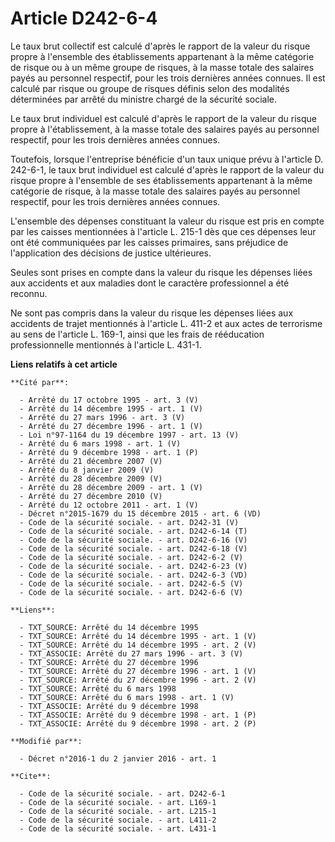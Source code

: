 # Article D242-6-4

Le taux brut collectif est calculé d'après le rapport de la valeur du risque propre à l'ensemble des établissements
appartenant à la même catégorie de risque ou à un même groupe de risques, à la masse totale des salaires payés au personnel
respectif, pour les trois dernières années connues. Il est calculé par risque ou groupe de risques définis selon des
modalités déterminées par arrêté du ministre chargé de la sécurité sociale. 

Le taux brut individuel est calculé d'après le rapport de la valeur du risque propre à l'établissement, à la masse totale des
salaires payés au personnel respectif, pour les trois dernières années connues. 

Toutefois, lorsque l'entreprise bénéficie d'un taux unique prévu à l'article D. 242-6-1, le taux brut individuel est calculé
d'après le rapport de la valeur du risque propre à l'ensemble de ses établissements appartenant à la même catégorie de
risque, à la masse totale des salaires payés au personnel respectif, pour les trois dernières années connues. 

L'ensemble des dépenses constituant la valeur du risque est pris en compte par les caisses mentionnées à l'article L. 215-1
dès que ces dépenses leur ont été communiquées par les caisses primaires, sans préjudice de l'application des décisions de
justice ultérieures. 

Seules sont prises en compte dans la valeur du risque les dépenses liées aux accidents et aux maladies dont le caractère
professionnel a été reconnu. 

Ne sont pas compris dans la valeur du risque les dépenses liées aux accidents de trajet mentionnés à l'article L. 411-2 et
aux actes de terrorisme au sens de l'article L. 169-1, ainsi que les frais de rééducation professionnelle mentionnés à
l'article L. 431-1.

**Liens relatifs à cet article**

	**Cité par**:

	  - Arrêté du 17 octobre 1995 - art. 3 (V)
	  - Arrêté du 14 décembre 1995 - art. 1 (V)
	  - Arrêté du 27 mars 1996 - art. 3 (V)
	  - Arrêté du 27 décembre 1996 - art. 1 (V)
	  - Loi n°97-1164 du 19 décembre 1997 - art. 13 (V)
	  - Arrêté du 6 mars 1998 - art. 1 (V)
	  - Arrêté du 9 décembre 1998 - art. 1 (P)
	  - Arrêté du 21 décembre 2007 (V)
	  - Arrêté du 8 janvier 2009 (V)
	  - Arrêté du 28 décembre 2009 (V)
	  - Arrêté du 28 décembre 2009 - art. 1 (V)
	  - Arrêté du 27 décembre 2010 (V)
	  - Arrêté du 12 octobre 2011 - art. 1 (V)
	  - Décret n°2015-1679 du 15 décembre 2015 - art. 6 (VD)
	  - Code de la sécurité sociale. - art. D242-31 (V)
	  - Code de la sécurité sociale. - art. D242-6-14 (T)
	  - Code de la sécurité sociale. - art. D242-6-16 (V)
	  - Code de la sécurité sociale. - art. D242-6-18 (V)
	  - Code de la sécurité sociale. - art. D242-6-2 (V)
	  - Code de la sécurité sociale. - art. D242-6-23 (V)
	  - Code de la sécurité sociale. - art. D242-6-3 (VD)
	  - Code de la sécurité sociale. - art. D242-6-5 (V)
	  - Code de la sécurité sociale. - art. D242-6-6 (V)

	**Liens**:

	  - TXT_SOURCE: Arrêté du 14 décembre 1995
	  - TXT_SOURCE: Arrêté du 14 décembre 1995 - art. 1 (V)
	  - TXT_SOURCE: Arrêté du 14 décembre 1995 - art. 2 (V)
	  - TXT_ASSOCIE: Arrêté du 27 mars 1996 - art. 3 (V)
	  - TXT_SOURCE: Arrêté du 27 décembre 1996
	  - TXT_SOURCE: Arrêté du 27 décembre 1996 - art. 1 (V)
	  - TXT_SOURCE: Arrêté du 27 décembre 1996 - art. 2 (V)
	  - TXT_SOURCE: Arrêté du 6 mars 1998
	  - TXT_SOURCE: Arrêté du 6 mars 1998 - art. 1 (V)
	  - TXT_ASSOCIE: Arrêté du 9 décembre 1998
	  - TXT_ASSOCIE: Arrêté du 9 décembre 1998 - art. 1 (P)
	  - TXT_ASSOCIE: Arrêté du 9 décembre 1998 - art. 2 (P)

	**Modifié par**:

	  - Décret n°2016-1 du 2 janvier 2016 - art. 1

	**Cite**:

	  - Code de la sécurité sociale. - art. D242-6-1
	  - Code de la sécurité sociale. - art. L169-1
	  - Code de la sécurité sociale. - art. L215-1
	  - Code de la sécurité sociale. - art. L411-2
	  - Code de la sécurité sociale. - art. L431-1
